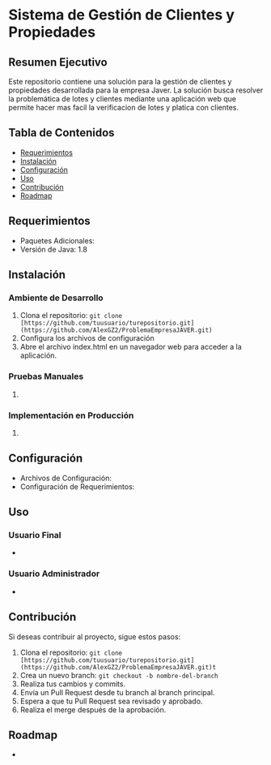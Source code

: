 # Sistema de Gestión de Clientes y Propiedades

## Resumen Ejecutivo

Este repositorio contiene una solución para la gestión de clientes y propiedades desarrollada para la empresa Javer. La solución busca resolver la problemática de lotes y clientes mediante una aplicación web que permite hacer mas facil la verificacion de lotes y platica con clientes. 

## Tabla de Contenidos

- [Requerimientos](#requerimientos)
- [Instalación](#instalación)
- [Configuración](#configuración)
- [Uso](#uso)
- [Contribución](#contribución)
- [Roadmap](#roadmap)

## Requerimientos

- Paquetes Adicionales: 
- Versión de Java: 1.8

## Instalación

### Ambiente de Desarrollo

1. Clona el repositorio: `git clone [https://github.com/tuusuario/turepositorio.git](https://github.com/AlexGZ2/ProblemaEmpresaJAVER.git)`
2. Configura los archivos de configuración
3. Abre el archivo index.html en un navegador web para acceder a la aplicación.

### Pruebas Manuales

1.

### Implementación en Producción

1. 

## Configuración

- Archivos de Configuración:
- Configuración de Requerimientos:

## Uso

### Usuario Final

- 

### Usuario Administrador

- 

## Contribución

Si deseas contribuir al proyecto, sigue estos pasos:

1. Clona el repositorio: `git clone [https://github.com/tuusuario/turepositorio.git](https://github.com/AlexGZ2/ProblemaEmpresaJAVER.git)t`
2. Crea un nuevo branch: `git checkout -b nombre-del-branch`
3. Realiza tus cambios y commits.
4. Envía un Pull Request desde tu branch al branch principal.
5. Espera a que tu Pull Request sea revisado y aprobado.
6. Realiza el merge después de la aprobación.

## Roadmap

- 
